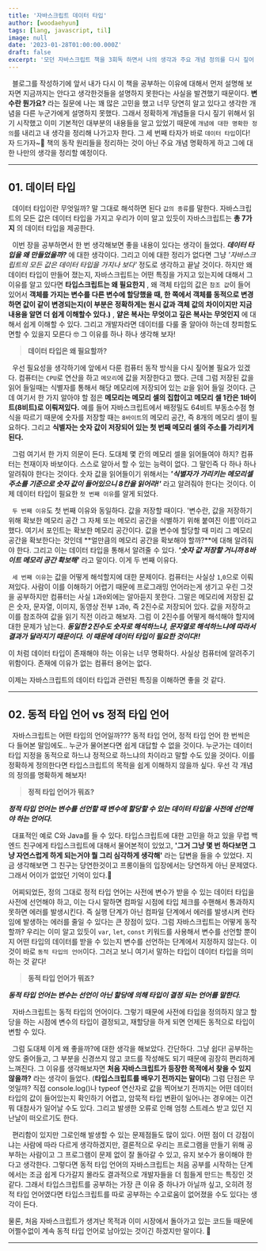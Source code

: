 ```yaml
---
title: '자바스크립트 데이터 타입'
author: [woodaehyun]
tags: [lang, javascript, til]
image: null
date: '2023-01-28T01:00:00.000Z'
draft: false
excerpt: '모던 자바스크립트 책을 3회독 하면서 나의 생각과 주요 개념 정의를 다시 짚어 보려한다. 오늘은 데이터 타입에 대한 개념을 다시 공부하고 정의를 명확하게 하고 생각을 정리하기 위한 시간을 보냈다.'
---
```


&nbsp;&nbsp;블로그를 작성하기에 앞서 내가 다시 이 책을 공부하는 이유에 대해서 먼저 설명해 보자면 지금까지는 안다고 생각한것들을 설명하지 못한다는 사실을 발견했기 때문이다. **변수란 뭔가요?** 라는 질문에 나는 꽤 많은 고민을 했고 너무 당연히 알고 있다고 생각한 개념을 다른 누군가에게 설명하지 못했다. 그래서 정확하게 개념들을 다시 짚기 위해서 읽기 시작했고 이미 기본적인 대부분의 내용들을 알고 있었기 때문에 `개념에 대한 명확한 정의`를 내리고 내 생각을 정리해 나가고자 한다. 그 세 번째 타자가 바로 `데이터 타입`이다! 자 드가자~🎉 책의 동작 원리들을 정리하는 것이 아닌 주요 개념 명확하게 하고 그에 대한 나만의 생각을 정리할 예정이다.

---

## 01. 데이터 타입

&nbsp;&nbsp;데이터 타입이란 무엇일까? 말 그대로 해석하면 된다 `값의 종류`를 말한다. 자바스크립트의 모든 값은 데이터 타입을 가지고 우리가 이미 알고 있듯이 자바스크립트는 **총 7가지** 의 데이터 타입을 제공한다.

&nbsp;&nbsp;이번 장을 공부하면서 한 번 생각해보면 좋을 내용이 있다는 생각이 들었다. **_데이터 타입을 왜 만들었을까?_** 에 대한 생각이다. 그리고 이에 대한 정리가 없다면 그냥 _'자바스크립트의 모든 값은 데이터 타입을 가지나 보다'_ 정도로 생각하고 끝날 것이다. 하지만 왜 데이터 타입이 만들어 졌는지, 자바스크립트는 어떤 특징을 가지고 있는지에 대해서 그 이유를 알고 있다면 **타입스크립트는 왜 필요한지** , 왜 객체 타입의 값은 `참조 값`이 들어 있어서 **객체를 가지는 변수를 다른 변수에 할당했을 때, 한 쪽에서 객체를 동적으로 변경하면 값이 같이 변경되는지(이 부분은 정확하게는 원시 값과 객체 값의 차이이지만 지금 내용을 알면 더 쉽게 이해할수 있다.)** , **얕은 복사는 무엇이고 깊은 복사는 무엇인지** 에 대해서 쉽게 이해할 수 있다. 그리고 개발자라면 데이터를 다룰 줄 알아야 하는데 창피함도 면할 수 있을지 모른다 🤓 그 이유를 하나 하나 생각해 보자!

> **데이터 타입은 왜 필요할까?**

&nbsp;&nbsp;우선 필요성을 생각하기에 앞에서 다룬 컴퓨터 동작 방식을 다시 짚어볼 필요가 있겠다. 컴퓨터는 `CPU`로 연산을 하고 `메모리`에 값을 저장한다고 했다. 근데 그럼 저장된 값을 읽어 들일때는 식별자를 통해서 해당 메모리에 저장되어 있는 `값`을 읽어 들일 것이다. 근데 여기서 한 가지 알아야 할 점은 **메모리는 메모리 셀의 집합이고 메모리 셀 1칸은 1바이트(8비트)로 이뤄져있다.** 예를 들어 자바스크립트에서 배정밀도 64비트 부동소수점 형식을 따르기 때문에 숫자를 저장할 때는 `8바이트`의 메모리 공간, 즉 8개의 메모리 셀이 필요하다. 그리고 **식별자는 숫자 값이 저장되어 있는 첫 번째 메모리 셀의 주소를 가리키게 된다.**

&nbsp;&nbsp;그럼 여기서 한 가지 의문이 든다. 도대체 몇 칸의 메모리 셀을 읽어들여야 하지? 컴퓨터는 천재이자 바보이다. 스스로 알아서 할 수 있는 능력이 없다. 그 말인즉 다 하나 하나 알려줘야 한다는 것이다. 숫자 값을 읽어들이기 위해서는 **_'식별자가 가리키는 메모리셀 주소를 기준으로 숫자 값이 들어있으니 8칸을 읽어라!'_** 라고 알려줘야 한다는 것이다. 이제 데이터 타입이 필요한 `첫 번째 이유`를 알게 되었다.

&nbsp;&nbsp;`두 번째 이유`도 첫 번째 이유와 동일하다. 값을 저장할 때이다. '변수란, 값을 저장하기 위해 확보한 메모리 공간 그 자체 또는 메모리 공간을 식별하기 위해 붙여진 이름'이라고 했다. 여기서 포인트는 확보한 메모리 공간이다. 값을 변수에 할당할 때 미리 그 메모리 공간을 확보한다는 것인데 **얼만큼의 메모리 공간을 확보해야 할까?**에 대해 알려줘야 한다. 그리고 이는 데이터 타입을 통해서 알려줄 수 있다. **_'숫자 값 저장할 거니까 8바이트 메모리 공간 확보해'_** 라고 말이다. 이게 두 번째 이유다.

&nbsp;&nbsp;`세 번째 이유`는 값을 어떻게 해석할지에 대한 문제이다. 컴퓨터는 사실상 `1`,`0`으로 이뤄져있다. 사람이 이를 이해하기 어렵기 때문에 프로그래밍 언어라는게 생기고 우린 그것을 공부하지만 컴퓨터는 사실 `1`과`0`외에는 알아듣지 못한다. 그말은 메모리에 저장된 값은 숫자, 문자열, 이미지, 동영상 전부 `1`과`0`, 즉 2진수로 저장되어 있다. 값을 저장하고 이를 참조하여 값을 읽기 직전 이라고 해보자. 그럼 이 2진수를 어떻게 해석해야 할지에 대한 문제가 남는다. **_동일한 2진수도 숫자로 해석하느냐, 문자열로 해석하느냐에 따라서 결과가 달라지기 때문이다. 이 때문에 데이터 타입이 필요한 것이다!!_**

이 처럼 데이터 타입이 존재해야 하는 이유는 너무 명확하다. 사실상 컴퓨터에 알려주기 위함이다. 존재에 이유가 없는 컴퓨터 용어는 없다.

이제는 자바스크립트의 데이터 타입과 관련된 특징을 이해하면 좋을 것 같다.

---

## 02. 동적 타입 언어 vs 정적 타입 언어

&nbsp;&nbsp;자바스크립트는 어떤 타입의 언어일까???
동적 타입 언어, 정적 타입 언어 한 번씩은 다 들어본 말임에도.. 누군가 물어본다면 쉽게 대답할 수 없을 것이다. 누군가는 데이터 타입 지정을 동적으로 하느냐 정적으로 하느냐의 차이라고 말할 수도 있을 것이다. 이를 정확하게 정의한다면 타입스크립트의 목적을 쉽게 이해하지 않을까 싶다. 우선 각 개념의 정의를 명확하게 해보자!

> **정적 타입 언어가 뭐죠?**

**_정적 타입 언어는 변수를 선언할 때 변수에 할당할 수 있는 데이터 타입을 사전에 선언해야 하는 언어다._**

&nbsp;&nbsp;대표적인 예로 C와 Java를 들 수 있다. 타입스크립트에 대한 고민을 하고 있을 무렵 백엔드 친구에게 타입스크립트에 대해서 물어본적이 있었고, **'그거 그냥 몇 번 하다보면 그냥 자연스럽게 하게 되는거야 뭘 그리 심각하게 생각해'** 라는 답변을 들을 수 있었다. 지금 생각해보면 그 친구는 당연한것이고 프롱이들의 입장에서는 당연하게 아닌 문제였다. 그래서 어이가 없었던 기억이 있다.😤

&nbsp;&nbsp;어찌되었든, 정의 그대로 정적 타입 언어는 사전에 변수가 받을 수 있는 데이터 타입을 사전에 선언해야 하고, 이는 다시 말하면 컴파일 시점에 타입 체크를 수핸해서 통과하지 못하면 에러를 발생시킨다. 즉 실행 단계가 아닌 컴파일 단계에서 에러를 발생시켜 런타임에 발생하는 에러를 줄일 수 있다는 큰 장점이 있다. 그럼 자바스크립트는 어떻게 동작할까? 우리는 이미 알고 있듯이 `var`, `let`, `const` 키워드를 사용해서 변수를 선언할 뿐이지 어떤 타입의 데이터를 받을 수 있는지 변수를 선언하는 단계에서 지정하지 않는다. 이것이 바로 `동적 타입의 언어`이다. 그러고 보니 여기서 말하는 타입이 데이터 타입을 의미하는 것 같다!

> **동적 타입 언어가 뭐죠?**

**_동적 타입 언어는 변수는 선언이 아닌 할당에 의해 타입이 결정 되는 언어를 말한다._**

&nbsp;&nbsp;자바스크립트는 동적 타입의 언어이다. 그렇기 때문에 사전에 타입을 정의하지 않고 할당을 하는 시점에 변수의 타입이 결정되고, 재할당을 하게 되면 언제든 동적으로 타입이 변할 수 있다.

&nbsp;&nbsp;그럼 도대체 이게 왜 좋을까?에 대한 생각을 해보았다. 간단하다. 그냥 쉽다! 공부하는 양도 줄어들고, 그 부분을 신경쓰지 않고 코드를 작성해도 되기 때문에 굉장히 편리하게 느껴진다. 그 이유를 생각해보자면 **처음 자바스크립트가 등장한 목적에서 찾을 수 있지 않을까?** 라는 생각이 들었다. (**타입스크립트를 배우기 전까지는 말이다**) 그럼 단점은 무엇일까? 직접 console.log()나 typeof 연산자로 값을 찍어보기 전까지는 어떤 데이터 타입의 값이 들어있는지 확인하기 어렵고, 암묵적 타입 변환이 일어나는 경우에는 이건 뭐 대참사가 일어날 수도 있다. 그리고 발생한 오류로 인해 엄청 스트레스 받고 있던 지난날이 떠오르기도 한다.

&nbsp;&nbsp;편리함이 있지만 그로인해 발생할 수 있는 문제점들도 많이 있다. 어떤 점이 더 강점이냐는 사람에 따라 다르게 생각하겠지만, 결론적으로 우리는 프로그램을 만들기 위해 공부하는 사람이고 그 프로그램이 문제 없이 잘 돌아갈 수 있고, 유지 보수가 용이해야 한다고 생각한다. 그렇다면 동적 타입 언어의 자바스크립트는 처음 공부를 시작하는 단계에서는 조금 쉽게 다가갈지 몰라도 결과적으로 개발자들을 더 힘들게 만드는 특징인 것 같다. 그래서 타입스크립트를 공부하는 가장 큰 이유 중 하나가 아닐까 싶고, 오히려 정적 타입 언어였다면 타입스크립트를 따로 공부하는 수고로움이 없어졌을 수도 있다는 생각이 든다.

물론, 처음 자바스크립트가 생겨난 목적과 이미 시장에서 돌아가고 있는 코드들 때문에 어쩔수없이 계속 동적 타입 언어로 남아있는 것이긴 하겠지만 말이다. 🙂

---
